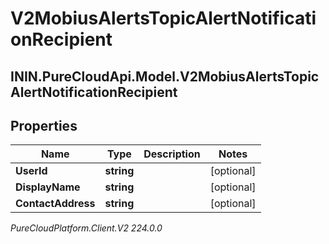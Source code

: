 # V2MobiusAlertsTopicAlertNotificationRecipient

## ININ.PureCloudApi.Model.V2MobiusAlertsTopicAlertNotificationRecipient

## Properties

|Name | Type | Description | Notes|
|------------ | ------------- | ------------- | -------------|
| **UserId** | **string** |  | [optional] |
| **DisplayName** | **string** |  | [optional] |
| **ContactAddress** | **string** |  | [optional] |



_PureCloudPlatform.Client.V2 224.0.0_
